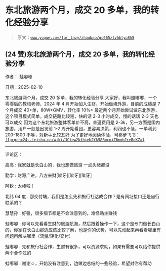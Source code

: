 # 东北旅游两个月，成交 20 多单，我的转化经验分享

> 原文：[`www.yuque.com/for_lazy/zhoubao/gc665zlvhbtyo8h5`](https://www.yuque.com/for_lazy/zhoubao/gc665zlvhbtyo8h5)

## (24 赞)东北旅游两个月，成交 20 多单，我的转化经验分享

作者： 蛙嘟嘟

日期：2025-02-10

东北旅游两个月，成交 20 多单，我的转化经验分享
大家好，我叫蛙嘟嘟，一个零零后的教培老师，2024 年 4 月开始加入生财，开始做境外游，目前的成绩是 7 个月成交 40+单，80W+GMV，转化率 10%+
最近两个月开始尝试做东北旅游，这个项目模式简单，成交链路比较短，快的话 2-3 小时成交，慢的话话 2-3 天也可以成交
因为这个东北旅游整体客单价不高，普遍费用是 2-3k，另一方面是国内旅游，用户一般是出发前 1-2 周开始看团，更容易决策，利润也不低，一单利润 200-1800 不等，对新手比较友好
为了更好地阅读体验，可移步飞书：[`f1prgchx24s.feishu.cn/wiki/JClew2Nthieb2Yk58BmcmiZ6nmh?reRdXZ=1`](https://f1prgchx24s.feishu.cn/wiki/JClew2Nthieb2Yk58BmcmiZ6nmh?reRdXZ=1)

* * *

评论区：

高高 : 我家就是长白山的，我也想做旅游 一点头绪都没

勤学 : 财源广进，八方来财[呲牙][呲牙][呲牙]

阿钦 : 太棒啦！

北纬 64 度 : 那交付端，我们是怎么先和旅行社达成合作？是有网址接口还是自行联系的？

慧慧孙 : 好强，很多细节都是不会注意到的，难怪贴主赚钱

蛙嘟嘟 : 你可以先看看生财的旅游航海，然后跟着操作一下，这个是专门做长白山的，你家在长白山那边应该比较了解，也是你的优势，可以先动起来再看看哪里有问题再解决哪里（流量/转化/交付）

蛙嘟嘟 : 先和旅行社合作，生财有很多，可以资源求助，如果有需要可以给你提供两个合作过的

蛙嘟嘟 : 谢谢☺️，开始没有注意到，边做边总结的一些经验，希望对你有帮助